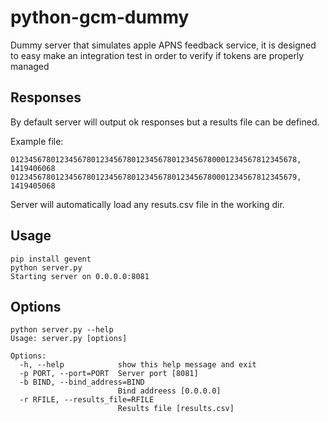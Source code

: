 python-gcm-dummy
======================
Dummy server that simulates apple APNS feedback service, it is designed to easy make an integration test in order to verify if tokens are
properly managed 


Responses
-------------
By default server will output ok responses but a results file can be defined.

Example file:
```
0123456780123456780123456780123456780123456780001234567812345678, 1419406068
0123456780123456780123456780123456780123456780001234567812345679, 1419405068
```

Server will automatically load any resuts.csv file in the working dir.

Usage
--------------
```
pip install gevent
python server.py
Starting server on 0.0.0.0:8081
```

Options
--------------
```
python server.py --help
Usage: server.py [options]

Options:
  -h, --help            show this help message and exit
  -p PORT, --port=PORT  Server port [8081]
  -b BIND, --bind_address=BIND
                        Bind addreess [0.0.0.0]
  -r RFILE, --results_file=RFILE
                        Results file [results.csv]
```

